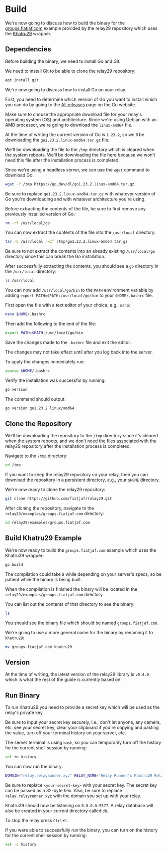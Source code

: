 # Build

We're now going to discuss how to build the binary for the [groups.fiatjaf.com](https://github.com/fiatjaf/relay29/tree/master/examples/groups.fiatjaf.com "groups.fiatjaf.com") example provided by the relay29 repository which uses the [Khatru29](https://pkg.go.dev/github.com/fiatjaf/relay29/khatru29 "Khatru29") wrapper.

## Dependencies

Before building the binary, we need to install Go and Git.

We need to install Git to be able to clone the relay29 repository:

```bash
apt install git
```

We're now going to discuss how to install Go on your relay.

First, you need to determine which version of Go you want to install which you can do by going to the [All releases](https://go.dev/dl "All releases") page on the Go website.

Make sure to choose the appropriate download file for your relay's operating system (OS) and architecture. Since we're using Debian with an AMD processor, we're going to download the `linux-amd64` file.

At the time of writing the current version of Go is `1.23.2`, so we'll be downloading the `go1.23.2.linux-amd64.tar.gz` file.

We'll be downloading the file to the `/tmp` directory which is cleared when the system reboots. We’ll be downloading the file here because we won’t need this file after the installation process is completed.

Since we're using a headless server, we can use the `wget` command to download Go:

```bash
wget -P /tmp https://go.dev/dl/go1.23.2.linux-amd64.tar.gz
```

Be sure to replace `go1.23.2.linux-amd64.tar.gz` with whatever version of Go you're downloading and with whatever architecture you're using.

Before extracting the contents of the file, be sure to first remove any previously installed version of Go:

```bash
rm -rf /usr/local/go
```

You can now extract the contents of the file into the `/usr/local` directory:

```bash
tar -C /usr/local -xzf /tmp/go1.23.2.linux-amd64.tar.gz
```

Be sure to not extract the contents into an already existing `/usr/local/go` directory since this can break the Go installation.

After successfully extracting the contents, you should see a `go` directory in the `/usr/local` directory:

```bash
ls /usr/local
```

You can now add `/usr/local/go/bin` to the `PATH` environment variable by adding `export PATH=$PATH:/usr/local/go/bin` to your `$HOME/.bashrc` file.

First open the file with a text editor of your choice, e.g., `nano`:

```bash
nano $HOME/.bashrc
```

Then add the following to the end of the file:

```bash
export PATH=$PATH:/usr/local/go/bin
```

Save the changes made to the `.bashrc` file and exit the editor.

The changes may not take effect until after you log back into the server.

To apply the changes immediately run:

```bash
source $HOME/.bashrc
```

Verify the installation was successful by running:

```bash
go version
```

The command should output:

```bash
go version go1.23.2 linux/amd64
```

## Clone the Repository

We'll be downloading the repository to the `/tmp` directory since it's cleared when the system reboots, and we don't need the files associated with the relay29 repository after the installation process is completed.

Navigate to the `/tmp` directory:

```bash
cd /tmp
```

If you want to keep the relay29 repository on your relay, then you can download the repository in a persistent directory, e.g., your `$HOME` directory.

We're now ready to clone the relay29 repository:

```bash
git clone https://github.com/fiatjaf/relay29.git
```

After cloning the repository, navigate to the `relay29/examples/groups.fiatjaf.com` directory:

```bash
cd relay29/examples/groups.fiatjaf.com
```

## Build Khatru29 Example

We're now ready to build the `groups.fiatjaf.com` example which uses the Khatru29 wrapper:

```bash
go build
```

The compilation could take a while depending on your server's specs, so be patient while the binary is being built.

When the compilation is finished the binary will be located in the `relay29/examples/groups.fiatjaf.com` directory.

You can list out the contents of that directory to see the binary:

```bash
ls
```

You should see the binary file which should be named `groups.fiatjaf.com`.

We're going to use a more general name for the binary by renaming it to `khatru29`:

```bash
mv groups.fiatjaf.com khatru29
```

## Version

At the time of writing, the latest version of the relay29 library is `v0.4.0` which is what the rest of the guide is currently based on.

## Run Binary

To run Khatru29 you need to provide a secret key which will be used as the relay's private key.

Be sure to input your secret key securely, i.e., don't let anyone, any camera, etc. see your secret key, clear your clipboard if you're copying and pasting the value, turn off your terminal history on your server, etc.

The server terminal is using `bash`, so you can temporarily turn off the history for the current shell session by running:

```bash
set +o history
```

You can now run the binary:

```bash
DOMAIN="relay.relayrunner.xyz" RELAY_NAME="Relay Runner's Khatru29 Relay" RELAY_PRIVKEY="<your-secret-key>" ./khatru29
```

Be sure to replace `<your-secret-key>` with your secret key. The secret key can be passed as a 32-byte hex. Also, be sure to replace `relay.relayrunner.xyz` with the domain you set up with your relay.

Khatru29 should now be listening on `0.0.0.0:5577`. A relay database will also be created in your current directory called `db`.

To stop the relay press `Ctrl+C`.

If you were able to successfully run the binary, you can turn on the history for the current shell session by running:

```bash
set -o history
```

